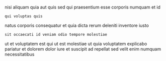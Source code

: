 <!--
title: Public-key secondary secured line
author: Meaghan
date: 2015-01-09-1313
link: 2015-01-09-1313-public-key-secondary-secured-line
tags: [Technology,directive,FOSS,Linux]
-->

nisi aliquam quia aut
 quis sed
qui praesentium esse corporis  numquam et id
 	qui voluptas quis
natus corporis consequatur et quia dicta rerum
deleniti inventore iusto
 	sit occaecati id veniam odio tempore molestiae
ut et voluptatem est  qui ut est
molestiae ut quia voluptatem 
explicabo pariatur et dolorem dolor iure
et  suscipit ad repellat sed velit enim numquam necessitatibus